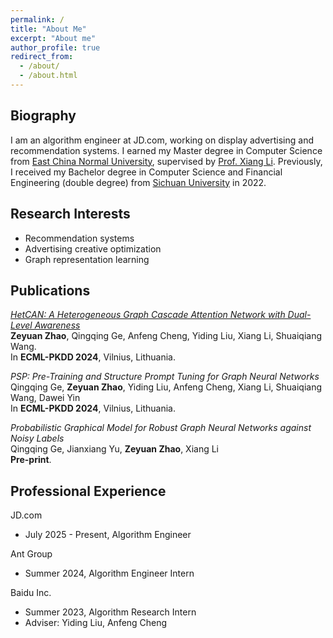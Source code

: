 ```yaml
---
permalink: /
title: "About Me"
excerpt: "About me"
author_profile: true
redirect_from: 
  - /about/
  - /about.html
---
```


## Biography
I am an algorithm engineer at JD.com, working on display advertising and recommendation systems.
I earned my Master degree in Computer Science from [East China Normal University](https://www.ecnu.edu.cn), 
supervised by [Prof. Xiang Li](https://lixiang3776.github.io/). 
Previously, I received my Bachelor degree in Computer Science and Financial Engineering (double degree) from [Sichuan University](https://www.scu.edu.cn) in 2022.

## Research Interests
- Recommendation systems
- Advertising creative optimization
- Graph representation learning

## Publications  
[*HetCAN: A Heterogeneous Graph Cascade Attention Network with Dual-Level Awareness*](https://arxiv.org/abs/2311.03275)  
**Zeyuan Zhao**, Qingqing Ge, Anfeng Cheng, Yiding Liu, Xiang Li, Shuaiqiang Wang.  
In **ECML-PKDD 2024**, Vilnius, Lithuania.

*PSP: Pre-Training and Structure Prompt Tuning for Graph Neural Networks*  
Qingqing Ge, **Zeyuan Zhao**, Yiding Liu, Anfeng Cheng, Xiang Li, Shuaiqiang Wang, Dawei Yin  
In **ECML-PKDD 2024**, Vilnius, Lithuania.

*Probabilistic Graphical Model for Robust Graph Neural Networks against Noisy Labels*  
Qingqing Ge, Jianxiang Yu, **Zeyuan Zhao**, Xiang Li  
**Pre-print**.

## Professional Experience
<!-- <p align = 'left'>
<img src="/_pages/antgroup.png" width=120>
</p> -->
JD.com
- July 2025 - Present, Algorithm Engineer

<!-- <p align = 'left'>
<img src="/_pages/antgroup.png" width=120>
</p> -->
Ant Group
- Summer 2024, Algorithm Engineer Intern


<!-- <p align = 'left'>
<img src="/_pages/Baidu.svg.png" width=100>
</p> -->
Baidu Inc.
- Summer 2023, Algorithm Research Intern
- Adviser: Yiding Liu, Anfeng Cheng